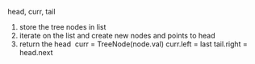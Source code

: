 head, curr,
tail
​
1. store the tree nodes in list
2. iterate on the list and create new nodes and points to head
3. return the head
​
curr = TreeNode(node.val)
curr.left =  last
tail.right = head.next
​
​
​